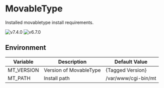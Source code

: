 # MovableType

Installed movabletype install requirements.

![v7.4.0](https://img.shields.io/docker/v/wiwai/movabletype/7.4.0)
![v6.7.0](https://img.shields.io/docker/v/wiwai/movabletype/6.7.0)

## Environment

| Variable | Description | Default Value |
| -------- | ----------- | ------------- |
|MT\_VERSION|Version of MovableType|{Tagged Version}|
|MT\_PATH|Install path|/var/www/cgi-bin/mt|
